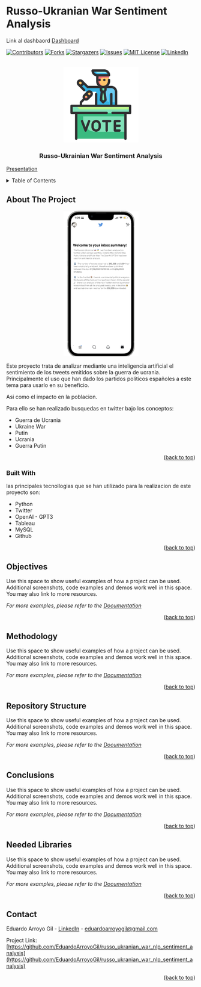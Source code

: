 # Russo-Ukranian War Sentiment Analysis

Link al dashbaord [Dashboard](https://public.tableau.com/app/profile/eduardo.arroyo.gil/viz/russo-ukranianwar-politicalsentimentanalysis/Summary?publish=yes)



<div id="top"></div>
<!--
*** Thanks for checking out the Best-README-Template. If you have a suggestion
*** that would make this better, please fork the repo and create a pull request
*** or simply open an issue with the tag "enhancement".
*** Don't forget to give the project a star!
*** Thanks again! Now go create something AMAZING! :D
-->



<!-- PROJECT SHIELDS -->
<!--
*** I'm using markdown "reference style" links for readability.
*** Reference links are enclosed in brackets [ ] instead of parentheses ( ).
*** See the bottom of this document for the declaration of the reference variables
*** for contributors-url, forks-url, etc. This is an optional, concise syntax you may use.
*** https://www.markdownguide.org/basic-syntax/#reference-style-links
-->
[![Contributors][contributors-shield]][contributors-url]
[![Forks][forks-shield]][forks-url]
[![Stargazers][stars-shield]][stars-url]
[![Issues][issues-shield]][issues-url]
[![MIT License][license-shield]][license-url]
[![LinkedIn][linkedin-shield]][linkedin-url]



<!-- PROJECT LOGO -->
<br />
<div align="center">
  <a href="https://github.com/EduardoArroyoGil/russo_ukranian_war_nlp_sentiment_analysis">
    <img src="images/readme/politician-icon.png" alt="Logo" width="200" height="200">
  </a>

  <h3 align="center">Russo-Ukrainian War Sentiment Analysis</h3>
</div>

[Presentation](https://docs.google.com/presentation/d/1fxxxqB1LBgWhg2PB84cYwxWtmVlDILNVrjqV_6a3i-Y/edit?usp=sharing)

<!-- TABLE OF CONTENTS -->
<details>
  <summary>Table of Contents</summary>
  <ol>
    <li>
      <a href="#about-the-project">About The Project</a>
      <ul>
        <li><a href="#built-with">Built With</a></li>
      </ul>
    </li>
    <li><a href="#getting-started">Objectives</a></li>
    <li><a href="#usage">Methodology</a></li>
    <li><a href="#roadmap">Repository Structure</a></li>
    <li><a href="#contributing">Conclusions</a></li>
    <li><a href="#contributing">Needed Libraries</a></li>
    <li><a href="#contributing">Contact</a></li>
  </ol>
</details>



<!-- ABOUT THE PROJECT -->
## About The Project
<div align="center">
  <a href="https://public.tableau.com/app/profile/eduardo.arroyo.gil/viz/russo-ukranianwar-politicalsentimentanalysis/Summary?publish=yes">
    <img src="images/readme/screenshot_project.png" alt="screenshot_project" width="200">
  </a>
</div>

Este proyecto trata de analizar mediante una inteligencia artificial el sentimiento 
de los tweets emitidos sobre la guerra de ucrania. Principalmente el uso que han dado
los partidos politicos españoles a este tema para usarlo en su beneficio.

Asi como el impacto en la poblacion.

Para ello se han realizado busquedas en twitter bajo los conceptos:

*  Guerra de Ucrania
* Ukraine War
* Putin
* Ucrania
* Guerra Putin

<p align="right">(<a href="#top">back to top</a>)</p>



### Built With

las principales tecnollogias que se han utilizado para la realizacion de este proyecto son:

* Python
* Twitter
* OpenAI - GPT3
* Tableau
* MySQL
* Github

<p align="right">(<a href="#top">back to top</a>)</p>

<!-- Objectives -->
## Objectives

Use this space to show useful examples of how a project can be used. Additional screenshots, code examples and demos work well in this space. You may also link to more resources.

_For more examples, please refer to the [Documentation](https://example.com)_

<p align="right">(<a href="#top">back to top</a>)</p>

<!-- Methodology -->
## Methodology

Use this space to show useful examples of how a project can be used. Additional screenshots, code examples and demos work well in this space. You may also link to more resources.

_For more examples, please refer to the [Documentation](https://example.com)_

<p align="right">(<a href="#top">back to top</a>)</p>

<!-- Repository Structure -->
## Repository Structure

Use this space to show useful examples of how a project can be used. Additional screenshots, code examples and demos work well in this space. You may also link to more resources.

_For more examples, please refer to the [Documentation](https://example.com)_

<p align="right">(<a href="#top">back to top</a>)</p>

<!-- Conclusions -->
## Conclusions

Use this space to show useful examples of how a project can be used. Additional screenshots, code examples and demos work well in this space. You may also link to more resources.

_For more examples, please refer to the [Documentation](https://example.com)_

<p align="right">(<a href="#top">back to top</a>)</p>


<!-- Needed Libraries -->
## Needed Libraries

Use this space to show useful examples of how a project can be used. Additional screenshots, code examples and demos work well in this space. You may also link to more resources.

_For more examples, please refer to the [Documentation](https://example.com)_

<p align="right">(<a href="#top">back to top</a>)</p>

<!-- CONTACT -->
## Contact

Eduardo Arroyo Gil - [LinkedIn](https://www.linkedin.com/in/eduardo-arroyo/) - eduardoarroyogil@gmail.com

Project Link: [https://github.com/EduardoArroyoGil/russo_ukranian_war_nlp_sentiment_analysis](https://github.com/EduardoArroyoGil/russo_ukranian_war_nlp_sentiment_analysis)

<p align="right">(<a href="#top">back to top</a>)</p>



<!-- MARKDOWN LINKS & IMAGES -->
<!-- https://www.markdownguide.org/basic-syntax/#reference-style-links -->
[contributors-shield]: https://img.shields.io/github/contributors/EduardoArroyoGil/russo_ukranian_war_nlp_sentiment_analysis.svg?style=for-the-badge
[contributors-url]: https://github.com/EduardoArroyoGil/russo_ukranian_war_nlp_sentiment_analysis/graphs/contributors
[forks-shield]: https://img.shields.io/github/forks/EduardoArroyoGil/russo_ukranian_war_nlp_sentiment_analysis.svg?style=for-the-badge
[forks-url]: https://github.com/EduardoArroyoGil/russo_ukranian_war_nlp_sentiment_analysis/network/members
[stars-shield]: https://img.shields.io/github/stars/EduardoArroyoGil/russo_ukranian_war_nlp_sentiment_analysis.svg?style=for-the-badge
[stars-url]: https://github.com/EduardoArroyoGil/russo_ukranian_war_nlp_sentiment_analysis/stargazers
[issues-shield]: https://img.shields.io/github/issues/EduardoArroyoGil/russo_ukranian_war_nlp_sentiment_analysis.svg?style=for-the-badge
[issues-url]: https://github.com/EduardoArroyoGil/russo_ukranian_war_nlp_sentiment_analysis/issues
[license-shield]: https://img.shields.io/github/license/EduardoArroyoGil/russo_ukranian_war_nlp_sentiment_analysis.svg?style=for-the-badge
[license-url]: https://github.com/EduardoArroyoGil/russo_ukranian_war_nlp_sentiment_analysis/blob/master/LICENSE.txt
[linkedin-shield]: https://img.shields.io/badge/-LinkedIn-black.svg?style=for-the-badge&logo=linkedin&colorB=555
[linkedin-url]: https://www.linkedin.com/in/eduardo-arroyo/
[product-screenshot]: images/readme/screenshot_project.png
